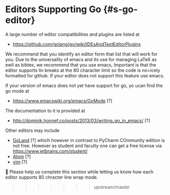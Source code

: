 # Editors Supporting Go {#s-go-editor}

A large number of editor compatibilities and plugins are listed at 

* <https://github.com/golang/go/wiki/IDEsAndTextEditorPlugins>

We recommend that you identify an editor form that list that will work for you.
Due to the universality of emacs and its use for managing LaTeX as ewll as bibtex,
we recommend that you use emacs, Important is that the editor supports
lin breaks at the 80 character limit so the code is no=icely formatted
for github. If your editor does not support this feature use emacs.

If your version of emacs does not yet have support for go, yo ucan
find the go mode at

* <https://www.emacswiki.org/emacs/GoMode> [?]

The documentation to it is provided at

* <http://dominik.honnef.co/posts/2013/03/writing_go_in_emacs/> [?]

Other editors may include

- [GoLand](https://www.jetbrains.com/go) [?] which however in contrast to
  PyCharm COmmunity edition is not free. However as student and faculty one can get a
  free license via <https://www.jetbrains.com/student/> 
- [Atom](https://atom.io/packages/go-plus) [?]
- [vim](https://github.com/fatih/vim-go) [?]

:wave: Please help us complete this section while letting us know how
each editor supports 80 chracter line wrap mode.
>>>>>>> upstream/master
